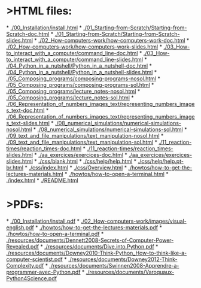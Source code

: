 <h1>>HTML files:</h1>
* <a href=./00_Installation/install.html>./00_Installation/install.html</a>
* <a href=./01_Starting-from-Scratch/Starting-from-Scratch-doc.html>./01_Starting-from-Scratch/Starting-from-Scratch-doc.html</a>
* <a href=./01_Starting-from-Scratch/Starting-from-Scratch-slides.html>./01_Starting-from-Scratch/Starting-from-Scratch-slides.html</a>
* <a href=./02_How-computers-work/how-computers-work-doc.html>./02_How-computers-work/how-computers-work-doc.html</a>
* <a href=./02_How-computers-work/how-computers-work-slides.html>./02_How-computers-work/how-computers-work-slides.html</a>
* <a href=./03_How-to_interact_with_a_computer/command_line-doc.html>./03_How-to_interact_with_a_computer/command_line-doc.html</a>
* <a href=./03_How-to_interact_with_a_computer/command_line-slides.html>./03_How-to_interact_with_a_computer/command_line-slides.html</a>
* <a href=./04_Python_in_a_nutshell/Python_in_a_nutshell-doc.html>./04_Python_in_a_nutshell/Python_in_a_nutshell-doc.html</a>
* <a href=./04_Python_in_a_nutshell/Python_in_a_nutshell-slides.html>./04_Python_in_a_nutshell/Python_in_a_nutshell-slides.html</a>
* <a href=./05_Composing_programs/composing-programs-nosol.html>./05_Composing_programs/composing-programs-nosol.html</a>
* <a href=./05_Composing_programs/composing-programs-sol.html>./05_Composing_programs/composing-programs-sol.html</a>
* <a href=./05_Composing_programs/lecture_notes-nosol.html>./05_Composing_programs/lecture_notes-nosol.html</a>
* <a href=./05_Composing_programs/lecture_notes-sol.html>./05_Composing_programs/lecture_notes-sol.html</a>
* <a href=./06_Representation_of_numbers_images_text/representing_numbers_images_text-doc.html>./06_Representation_of_numbers_images_text/representing_numbers_images_text-doc.html</a>
* <a href=./06_Representation_of_numbers_images_text/representing_numbers_images_text-slides.html>./06_Representation_of_numbers_images_text/representing_numbers_images_text-slides.html</a>
* <a href=./08_numerical_simulations/numerical-simulations-nosol.html>./08_numerical_simulations/numerical-simulations-nosol.html</a>
* <a href=./08_numerical_simulations/numerical-simulations-sol.html>./08_numerical_simulations/numerical-simulations-sol.html</a>
* <a href=./09_text_and_file_manipulations/text_manipulation-nosol.html>./09_text_and_file_manipulations/text_manipulation-nosol.html</a>
* <a href=./09_text_and_file_manipulations/text_manipulation-sol.html>./09_text_and_file_manipulations/text_manipulation-sol.html</a>
* <a href=./11_reaction-times/reaction_times-doc.html>./11_reaction-times/reaction_times-doc.html</a>
* <a href=./11_reaction-times/reaction_times-slides.html>./11_reaction-times/reaction_times-slides.html</a>
* <a href=./aa_exercices/exercices-doc.html>./aa_exercices/exercices-doc.html</a>
* <a href=./aa_exercices/exercices-slides.html>./aa_exercices/exercices-slides.html</a>
* <a href=./css/blank.html>./css/blank.html</a>
* <a href=./css/help/help.html>./css/help/help.html</a>
* <a href=./css/help/help.pt-br.html>./css/help/help.pt-br.html</a>
* <a href=./css/index.html>./css/index.html</a>
* <a href=./css/Overview.html>./css/Overview.html</a>
* <a href=./howtos/how-to-get-the-lectures-materials.html>./howtos/how-to-get-the-lectures-materials.html</a>
* <a href=./howtos/how-to-open-a-terminal.html>./howtos/how-to-open-a-terminal.html</a>
* <a href=./index.html>./index.html</a>
* <a href=./README.html>./README.html</a>
<h1>>PDFs:</h1>
* <a href=./00_Installation/install.pdf>./00_Installation/install.pdf</a>
* <a href=./02_How-computers-work/images/visual-english.pdf>./02_How-computers-work/images/visual-english.pdf</a>
* <a href=./howtos/how-to-get-the-lectures-materials.pdf>./howtos/how-to-get-the-lectures-materials.pdf</a>
* <a href=./howtos/how-to-open-a-terminal.pdf>./howtos/how-to-open-a-terminal.pdf</a>
* <a href=./resources/documents/Dennett2008-Secrets-of-Computer-Power-Revealed.pdf>./resources/documents/Dennett2008-Secrets-of-Computer-Power-Revealed.pdf</a>
* <a href=./resources/documents/Dive.into.Python.pdf>./resources/documents/Dive.into.Python.pdf</a>
* <a href=./resources/documents/Downey2010-Think-Python_How-to-think-like-a-computer-scientist.pdf>./resources/documents/Downey2010-Think-Python_How-to-think-like-a-computer-scientist.pdf</a>
* <a href=./resources/documents/Downey2012-Think-Complexity.pdf>./resources/documents/Downey2012-Think-Complexity.pdf</a>
* <a href=./resources/documents/Swinnen2008-Apprendre-a-programmer-avec-Python.pdf>./resources/documents/Swinnen2008-Apprendre-a-programmer-avec-Python.pdf</a>
* <a href=./resources/documents/Varoquaux-Python4Science.pdf>./resources/documents/Varoquaux-Python4Science.pdf</a>
